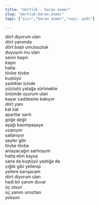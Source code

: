 ```yaml
---
title: "dörtlük - baran esmer"
slug: "dortluk-baran.esmer"
tags: ["şiir","baran esmer","sayı: yedi"]

---
```

dört diyorum ulan    
dört yanımda  
dört başlı umutsuzluk  
duyuyon mu ulan  
senin başın  
kaşın  
hatta  
tövbe tövbe  
kuştüyü  
yastıklar içinde  
yüzüstü yatağa sürtmekte  
önümde uçurum ulan  
bayar caddesine bakıyor  
dört yanı  
kat kat  
apartlar sarılı  
göğe değil  
aşağı kasımpaşaya  
uzanıyor  
sallanıyor  
şeyler gibi  
tövbe tövbe  
anlayacağın sarhoşum  
hatta elim kaysa  
sana da kuştüyü yastığa da  
çığlık gibi yellenip  
yellere karışacam  
dört diyorum ulan  
hadi bir yanım duvar  
üç olsun  
üç yanım umuttan  
yoksun

